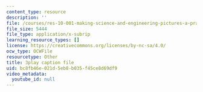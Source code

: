 ```yaml
---
content_type: resource
description: ''
file: /courses/res-10-001-making-science-and-engineering-pictures-a-practical-guide-to-presenting-your-work-spring-2016/bc8fb46e021d5eb8b035f45ce8d69df9_7wOsPc0XtpY.vtt
file_size: 5444
file_type: application/x-subrip
learning_resource_types: []
license: https://creativecommons.org/licenses/by-nc-sa/4.0/
ocw_type: OCWFile
resourcetype: Other
title: 3play caption file
uid: bc8fb46e-021d-5eb8-b035-f45ce8d69df9
video_metadata:
  youtube_id: null
---
```

